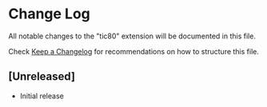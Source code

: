# Change Log

All notable changes to the "tic80" extension will be documented in this file.

Check [Keep a Changelog](http://keepachangelog.com/) for recommendations on how to structure this file.

## [Unreleased]

- Initial release